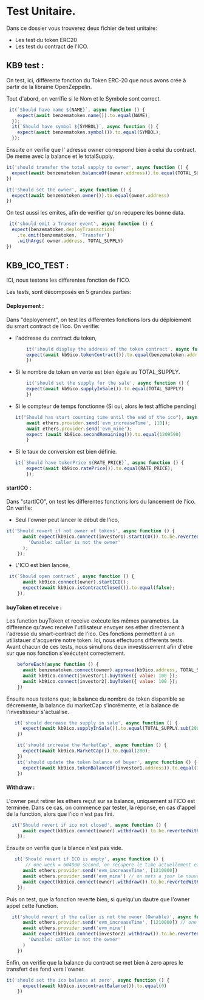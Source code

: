 # Test Unitaire. 
Dans ce dossier vous trouverez deux fichier de test unitaire: 
- Les test du token ERC20
- Les test du contract de l'ICO. 

## KB9 test : 

On test, ici, différente fonction du Token ERC-20 que nous avons crée à partir de la librairie OpenZeppelin. 

Tout d'abord, on verrifie si le Nom et le Symbole sont correct. 

```js 
 it(`Should have name ${NAME}`, async function () {
    expect(await benzematoken.name()).to.equal(NAME);
  });
  it(`Should have symbol ${SYMBOL}`, async function () {
    expect(await benzematoken.symbol()).to.equal(SYMBOL);
  });
  ```

  Ensuite on verifie que l' adresse owner correspond bien à celui du contract. De meme avec la balance et le totalSupply.  

  ```js 
  it('should transfer the total supply to owner', async function () {
    expect(await benzematoken.balanceOf(owner.address)).to.equal(TOTAL_SUPPLY)
  })

  it('should set the owner', async function () {
    expect(await benzematoken.owner()).to.equal(owner.address)
  })
  ```

  On test aussi les emites, afin de verifier qu'on recupere les bonne data. 

  ```js 
   it('should emit a Transer event', async function () {
    expect(benzematoken.deployTransaction)
      .to.emit(benzematoken, 'Transfer')
      .withArgs( owner.address, TOTAL_SUPPLY)
  })
  ```

  ## KB9_ICO_TEST : 
 ICI, nous testons les differentes fonction de l'ICO. 

 Les tests, sont décomposés en 5 grandes parties: 

 #### Deployement : 

 Dans "deployement", on test les differentes fonctions lors du déploiement du smart contract de l'ico. On verifie:  

  - l'addresse du contract du token, 

    ```js 
        it('should display the address of the token contract', async function () {
        expect(await kb9ico.tokenContract()).to.equal(benzematoken.address)
        })
    ```
  - Si le nombre de token en vente est bien égale au TOTAL_SUPPLY. 

    ```js 
        it('should set the supply for the sale', async function () {
        expect(await kb9ico.supplyInSale()).to.equal(TOTAL_SUPPLY)
        })
    ```
  - Si le compteur de temps fonctionne (Si oui, alors le test affiche pending)

    ```js 
    it("Should has start counting time until the end of the ico"), async function(){
        await ethers.provider.send('evm_increaseTime', [10]);
        await ethers.provider.send('evm_mine');
        expect (await kb9ico.secondRemaining()).to.equal(1209590)
        }
    ```

  - Si le taux de conversion est bien définie. 

    ```js 
    it(`Should have tokenPrice ${RATE_PRICE}`, async function () {
        expect(await kb9ico.ratePrice()).to.equal(RATE_PRICE);
        });
    ```
#### startICO : 

Dans "startICO", on test les differentes fonctions lors du lancement de l'ico. On verifie:

- Seul l'owner peut lancer le début de l'ico, 
```js
it('Should revert if not owner of tokens', async function () {
      await expect(kb9ico.connect(investor1).startICO()).to.be.revertedWith(
        'Ownable: caller is not the owner'
      );
    });
```
- L'ICO est bien lancée, 
```js 
 it(`Should open contract`, async function () {
      await kb9ico.connect(owner).startICO();
      expect(await kb9ico.isContractClosed()).to.equal(false);
    });
```

#### buyToken et receive : 

Les function buyToken et receive exécute les mêmes parametres. La difference qu'avec receive l'utilisateur envoyer ses ether directement à l'adresse du smart-contract de l'ico.
Ces fonctions permettent à un utilistauer d'acquerire notre token. 
Ici, nous effectuons differents tests. Avant chacun de ces tests, nous simullons deux investissement afin d'etre sur que nos fonction s'exécutent correctement. 

```js
    beforeEach(async function () {
      await benzematoken.connect(owner).approve(kb9ico.address, TOTAL_SUPPLY)
      await kb9ico.connect(investor1).buyToken({ value: 100 });
      await kb9ico.connect(investor2).buyToken({ value: 100 });
    })
```

Ensuite nous testons que; la balance du nombre de token disponible se décremente, la balance du marketCap s'incrémente, et la balance de l'investisseur s'actualise. 
```js
   it('should decrease the supply in sale', async function () {
      expect(await kb9ico.supplyInSale()).to.equal(TOTAL_SUPPLY.sub(200 * RATE_PRICE));
    })

    it('should increase the MarketCap', async function () {
      expect(await kb9ico.MarketCap()).to.equal(200);
    })
    it('should update the token balance of buyer', async function () {
      expect(await kb9ico.tokenBalanceOf(investor1.address)).to.equal(100 * RATE_PRICE)
    })
```

#### Withdraw : 

L'owner peut retirer les ethers reçut sur sa balance, uniquement si l'ICO est terminée. 
Dans ce cas, on commence par tester, la réponse, en cas d'appel de la function, alors que l'ico n'est pas fini.
```js 
  it('Should revert if ico not closed', async function () {
      await expect(kb9ico.connect(owner).withdraw()).to.be.revertedWith('KB9ICO : ico is not closed');
    });
```

Ensuite on verifie que la blance n'est pas vide. 

```js
   it('Should revert if ICO is empty', async function () {
       // one week = 604800 second, on récupere le time actuellement et on lui ajoute 2 semaine en seconde 
      await ethers.provider.send('evm_increaseTime', [1210000]) 
      await ethers.provider.send('evm_mine') // on mets a jour le nouveau time incrémenté des deux semaines. 
      await expect(kb9ico.connect(owner).withdraw()).to.be.revertedWith('KB9ICO : you can not withdraw empty balance');
    });
```
Puis on test, que la fonction reverte bien, si quelqu'un dautre que l'owner appel cette function. 

```js
  it('should revert if the caller is not the owner (Ownable)', async function () {
      await ethers.provider.send('evm_increaseTime', [1210000]) // one week = 604800 second
      await ethers.provider.send('evm_mine')
      await expect(kb9ico.connect(investor2).withdraw()).to.be.revertedWith(
        'Ownable: caller is not the owner'
      )
    })
```
Enfin, on verifie que la balance du contract se met bien à zero apres le transfert des fond vers l'owner.

```js
it('should set the ico balance at zero', async function () {
      expect(await kb9ico.icocontractBalance()).to.equal(0)
    })
```


 
